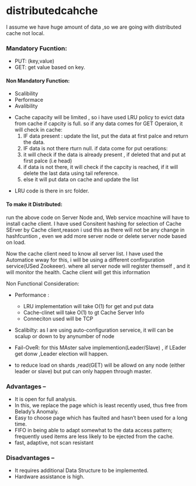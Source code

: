 # distributedcahche 

I assume we have huge amount of data ,so we are going with distributed cache not local.

### Mandatory Fucntion:

 * PUT: (key,value)
 * GET: get value based on key.
 #### Non Mandatory Function:
  * Scalibility
  * Performace
  * Avalibility
 
 - Cache capacity will be limited , so i have used LRU policy to evict data from cache if capcity is full.
   so if any data comes for GET Operaion, it will check in cache:  
      1. IF data present : update the list, put the data at first palce and return the data.
      2. IF data is not there rturn null.
    if data come for put oerations:
     1. it will check if the data is already present , if deleted that and put at first palce (i.e head)
     2. if data is not there, it will check if the  capcity is reached, if it will delete the last data using tail reference.
     3. else it will put data on cache and update the list
      
 * LRU code is there in src folder.
 
 #### To  make it Distributed:
 run the above code on Server Node and, Web service moachine will have to install cache client.
 I have used Consitent hashing for selection of Cache SErver by Cache client,reason i usd this as there will not be any change in
  hashfcuntion , even we add more server node or delete server node based on load.
  
  Now the cache client need to know all server list.
  I have used the Automatice wway for this, i will be using a different confirguration service(USed Zookeeer). where all server node
  will register themself , and it will monitor the health. 
  Cache client will get this information 
  
  Non Functional Consideration:
  * Performance : 
     * LRU implementation will take O(1) for get and put data
     * Cache-clinet will take O(1) to gt Cache Server Info
     * Conneciton used will be TCP
     
  * Scalibilty: as I are using auto-configuration serveice, it will can be scalup or down to by anynumber of node
  * Fail-OveR: for this MAster salve implemention(Leader/Slave) , if LEader get donw ,Leader election will happen.
  * to reduce load on shards ,read(GET) will be allowd on any node (either leader or slave) but put can only happen through master.
  
 ### Advantages –
* It is open for full analysis.
* In this, we replace the page which is least recently used, thus free from   Belady’s Anomaly.
* Easy to choose page which has faulted and hasn’t been used for a long time.
* FIFO in being able to adapt somewhat to the data access pattern; frequently used items are less likely to be ejected from the cache.
* fast, adaptive, not scan resistant
### Disadvantages –
* It requires additional Data Structure to be implemented.
* Hardware assistance is high.
